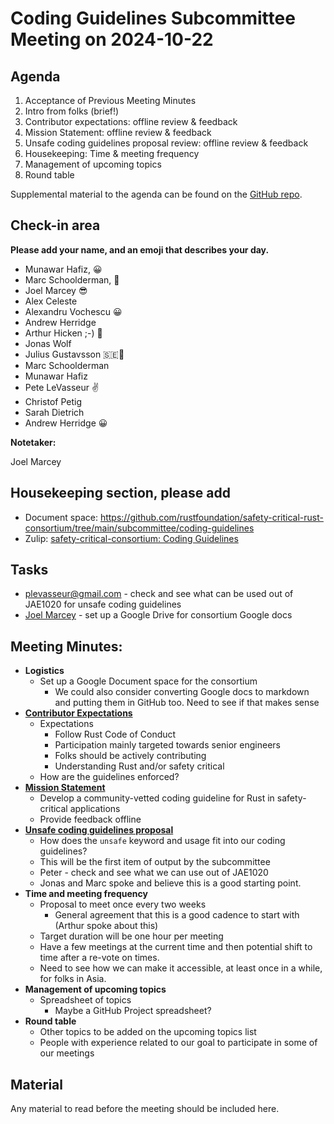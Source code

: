 # Coding Guidelines Subcommittee Meeting on 2024-10-22

## Agenda

1. Acceptance of Previous Meeting Minutes   
2. Intro from folks (brief\!)  
3. Contributor expectations: offline review & feedback  
4. Mission Statement: offline review & feedback  
5. Unsafe coding guidelines proposal review: offline review & feedback  
6. Housekeeping: Time & meeting frequency  
7. Management of upcoming topics  
8. Round table

Supplemental material to the agenda can be found on the [GitHub repo](https://github.com/rustfoundation/safety-critical-rust-consortium/tree/main/subcommittee/coding-guidelines).

## Check-in area

**Please add your name, and an emoji that describes your day.**

* Munawar Hafiz, 😀  
* Marc Schoolderman, 🫨  
* Joel Marcey 😎  
* Alex Celeste   
* Alexandru Vochescu 😀  
* Andrew Herridge  
* Arthur Hicken ;-) 🚙  
* Jonas Wolf  
* Julius Gustavsson 🇸🇪🚗  
* Marc Schoolderman  
* Munawar Hafiz  
* Pete LeVasseur ✌️  
* Christof Petig  
* Sarah Dietrich  
* Andrew Herridge 😀
  
**Notetaker:** 

Joel Marcey

## Housekeeping section, please add 

* Document space: https://github.com/rustfoundation/safety-critical-rust-consortium/tree/main/subcommittee/coding-guidelines  
* Zulip: [safety-critical-consortium: Coding Guidelines](https://rust-lang.zulipchat.com/#narrow/channel/445688-safety-critical-consortium/topic/Coding.20Guidelines)

## Tasks

* [plevasseur@gmail.com](mailto:plevasseur@gmail.com) \- check and see what can be used out of JAE1020 for unsafe coding guidelines  
* [Joel Marcey](mailto:joelmarcey@rustfoundation.org) \- set up a Google Drive for consortium Google docs

## Meeting Minutes:

* **Logistics**  
  * Set up a Google Document space for the consortium  
    * We could also consider converting Google docs to markdown and putting them in GitHub too. Need to see if that makes sense  
* [**Contributor Expectations**](../../contributor-expectations.md)
  * Expectations  
    * Follow Rust Code of Conduct  
    * Participation mainly targeted towards senior engineers  
    * Folks should be actively contributing  
    * Understanding Rust and/or safety critical  
  * How are the guidelines enforced?  
* [**Mission Statement**](../../mission-statement.md)
  * Develop a community-vetted coding guideline for Rust in safety-critical applications  
  * Provide feedback offline  
* [**Unsafe coding guidelines proposal**](../../initiatives/safe-use-of-unsafe-guidelines/safe-use-of-unsafe-guidelines-proposal.md)
  * How does the `unsafe` keyword and usage fit into our coding guidelines?  
  * This will be the first item of output by the subcommittee  
  * Peter \- check and see what we can use out of JAE1020  
  * Jonas and Marc spoke and believe this is a good starting point.  
* **Time and meeting frequency**  
  * Proposal to meet once every two weeks  
    * General agreement that this is a good cadence to start with (Arthur spoke about this)  
  * Target duration will be one hour per meeting  
  * Have a few meetings at the current time and then potential shift to time after a re-vote on times.  
  * Need to see how we can make it accessible, at least once in a while, for folks in Asia.  
* **Management of upcoming topics**  
  * Spreadsheet of topics  
    * Maybe a GitHub Project spreadsheet?  
* **Round table**  
  * Other topics to be added on the upcoming topics list  
  * People with experience related to our goal to participate in some of our meetings

## Material

Any material to read before the meeting should be included here.

